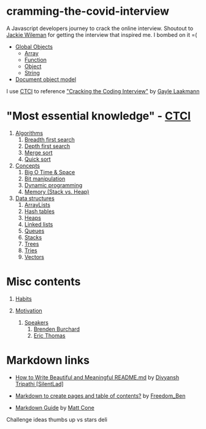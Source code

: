 # cramming-the-covid-interview

A Javascript developers journey to crack the online interview. Shoutout to [Jackie Wileman](https://www.linkedin.com/in/jackie-wileman-36711689/) for getting the interview that inspired me. I bombed on it =(

- [Global Objects](docs/javascript/global/global.README.md)
  - [Array](docs/javascript/global/array.README.md)
  - [Function](docs/javascript/global/function.README.md)
  - [Object](docs/javascript/global/object.README.md)
  - [String](docs/javascript/global/string.README.md)
- [Document object model](docs/javascript/dom/document-object-model.README.md)

I use [CTCI](https://www.amazon.com/dp/0984782850?tag=care02-20&linkCode=osi&th=1&psc=1) to reference ["Cracking the Coding Interview"](https://www.amazon.com/dp/0984782850?tag=care02-20&linkCode=osi&th=1&psc=1) by [Gayle Laakmann](https://www.gayle.com/)

# "Most essential knowledge" - [CTCI](https://www.amazon.com/dp/0984782850?tag=care02-20&linkCode=osi&th=1&psc=1)

1. [Algorithms](docs/algorithms/algorithms.README.md)
   1. [Breadth first search](docs/algorithms/breadth-first-search/breadth-first-search.README.md)
   1. [Depth first search](docs/algorithms/breadth-first-search/breadth-first-search.README.md)
   1. [Merge sort](docs/algorithms/breadth-first-search/breadth-first-search.README.md)
   1. [Quick sort](docs/algorithms/breadth-first-search/breadth-first-search.README.md)
1. [Concepts](docs/concepts/concept.README.md)
   1. [Big O Time & Space](docs/concepts/big-o-notation/big-o-notation.README.md)
   1. [Bit manipulation](docs/concepts/bit-manipulation/bit-manipulation.README.md)
   1. [Dynamic programming](docs/concepts/dynamic-programming/dynamic-programming.README.md)
   1. [Memory (Stack vs. Heap)](docs/concepts/memory/memory.README.md)
1. [Data structures](docs/data-structures/data-structures.README.md)
   1. [ArrayLists](docs/data-structures/array-lists/array-lists.README.md)
   1. [Hash tables](docs/data-structures/hash-tables/hash-tables.README.md)
   1. [Heaps](docs/data-structures/heaps/heaps.README.md)
   1. [Linked lists](docs/data-structures/linked-lists/linked-lists.README.md)
   1. [Queues](docs/data-structures/queues/queues.README.md)
   1. [Stacks](docs/data-structures/stacks/stacks.README.md)
   1. [Trees](docs/data-structures/trees/trees.README.md)
   1. [Tries](docs/data-structures/tries/tries.README.md)
   1. [Vectors](docs/data-structures/vectors/vectors.README.md)

# Misc contents

1. [Habits](docs/habits/habits.README.md)

2. [Motivation](docs/motivation/motivation.README.md)
   1. [Speakers](docs/motivation/speakers/speakers.README.md)
      1. [Brenden Burchard](docs/motivation/speakers/brenden-burchard.README.md)
      1. [Eric Thomas](docs/motivation/speakers/eric-thomas.README.md)

# Markdown links

- [How to Write Beautiful and Meaningful README.md](https://blog.bitsrc.io/how-to-write-beautiful-and-meaningful-readme-md-for-your-next-project-897045e3f991) by
  [Divyansh Tripathi \[SilentLad\]](https://medium.com/@silentlad?source=post_page-----897045e3f991--------------------------------)

- [Markdown to create pages and table of contents?](https://stackoverflow.com/questions/11948245/markdown-to-create-pages-and-table-of-contents) by [Freedom_Ben](https://stackoverflow.com/users/2062384/freedom-ben)

- [Markdown Guide](https://www.markdownguide.org/) by [Matt Cone](https://www.mattcone.com/)

Challenge ideas
thumbs up vs stars
deli
